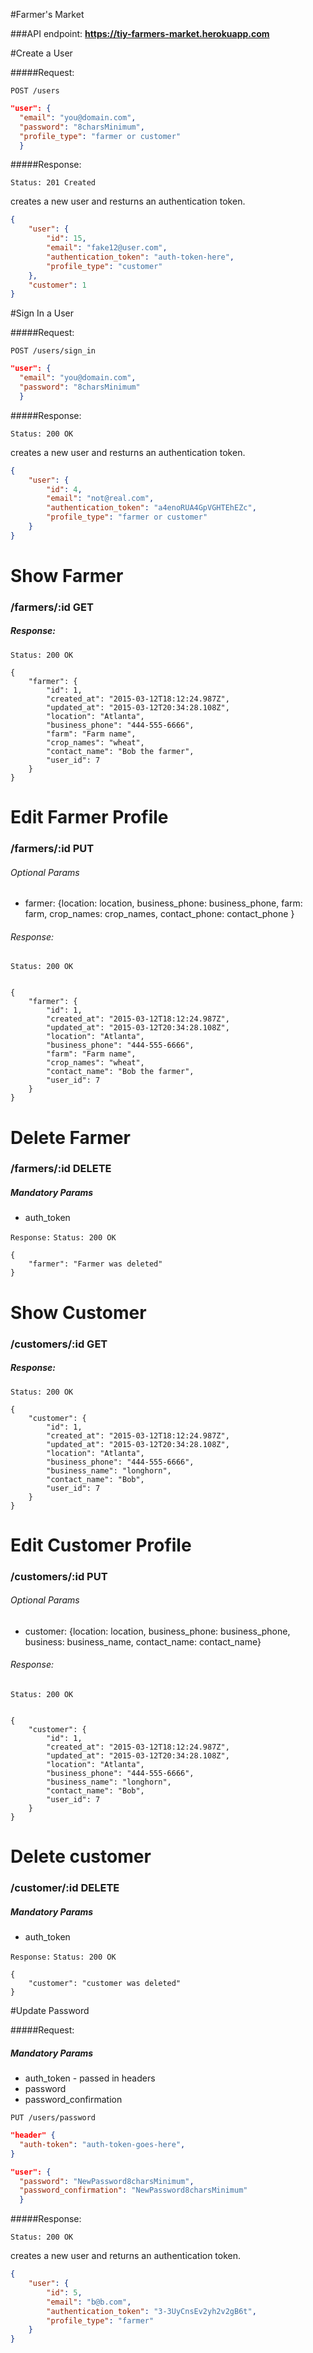 #Farmer's Market

###API endpoint: <strong>https://tiy-farmers-market.herokuapp.com</strong></p>

#Create a User

#####Request:

`POST /users`

```json
"user": {
  "email": "you@domain.com",
  "password": "8charsMinimum",
  "profile_type": "farmer or customer"
  }
```
#####Response:

`Status: 201 Created`

creates a new user and resturns an authentication token.
```json
{
    "user": {
        "id": 15,
        "email": "fake12@user.com",
        "authentication_token": "auth-token-here",
        "profile_type": "customer"
    },
    "customer": 1
}
```

#Sign In a User

#####Request:

`POST /users/sign_in`

```json
"user": {
  "email": "you@domain.com",
  "password": "8charsMinimum"
  }
```
#####Response:

`Status: 200 OK`

creates a new user and resturns an authentication token.
```json
{
    "user": {
        "id": 4,
        "email": "not@real.com",
        "authentication_token": "a4enoRUA4GpVGHTEhEZc",
        "profile_type": "farmer or customer"
    }
}
```

# Show Farmer

### /farmers/:id GET

##### Response:
`Status: 200 OK`
```
{
    "farmer": {
        "id": 1,
        "created_at": "2015-03-12T18:12:24.987Z",
        "updated_at": "2015-03-12T20:34:28.108Z",
        "location": "Atlanta",
        "business_phone": "444-555-6666",
        "farm": "Farm name",
        "crop_names": "wheat",
        "contact_name": "Bob the farmer",
        "user_id": 7
    }
}
```

# Edit Farmer Profile

### /farmers/:id PUT

###### Optional Params
* farmer: {location: location, business_phone: business_phone, farm: farm, crop_names: crop_names, contact_phone: contact_phone }

###### Response:
`Status: 200 OK`
```

{
    "farmer": {
        "id": 1,
        "created_at": "2015-03-12T18:12:24.987Z",
        "updated_at": "2015-03-12T20:34:28.108Z",
        "location": "Atlanta",
        "business_phone": "444-555-6666",
        "farm": "Farm name",
        "crop_names": "wheat",
        "contact_name": "Bob the farmer",
        "user_id": 7
    }
}
```
# Delete Farmer

### /farmers/:id DELETE

##### Mandatory Params
* auth_token

`Response:`
`Status: 200 OK`
```
{
    "farmer": "Farmer was deleted"
}

```

# Show Customer

### /customers/:id GET

##### Response:
`Status: 200 OK`
```
{
    "customer": {
        "id": 1,
        "created_at": "2015-03-12T18:12:24.987Z",
        "updated_at": "2015-03-12T20:34:28.108Z",
        "location": "Atlanta",
        "business_phone": "444-555-6666",
        "business_name": "longhorn",
        "contact_name": "Bob",
        "user_id": 7
    }
}
```

# Edit Customer Profile

### /customers/:id PUT

###### Optional Params
* customer: {location: location, business_phone: business_phone, business: business_name, contact_name: contact_name}

###### Response:
`Status: 200 OK`
```

{
    "customer": {
        "id": 1,
        "created_at": "2015-03-12T18:12:24.987Z",
        "updated_at": "2015-03-12T20:34:28.108Z",
        "location": "Atlanta",
        "business_phone": "444-555-6666",
        "business_name": "longhorn",
        "contact_name": "Bob",
        "user_id": 7
    }
}
```
# Delete customer

### /customer/:id DELETE

##### Mandatory Params
* auth_token

`Response:`
`Status: 200 OK`
```
{
    "customer": "customer was deleted"
}

```

#Update Password

#####Request:
##### Mandatory Params
* auth_token - passed in headers
* password
* password_confirmation

`PUT /users/password`

```json
"header" {
  "auth-token": "auth-token-goes-here",
}

"user": {
  "password": "NewPassword8charsMinimum",
  "password_confirmation": "NewPassword8charsMinimum"
  }
```
#####Response:

`Status: 200 OK`

creates a new user and returns an authentication token.
```json
{
    "user": {
        "id": 5,
        "email": "b@b.com",
        "authentication_token": "3-3UyCnsEv2yh2v2gB6t",
        "profile_type": "farmer"
    }
}
```

